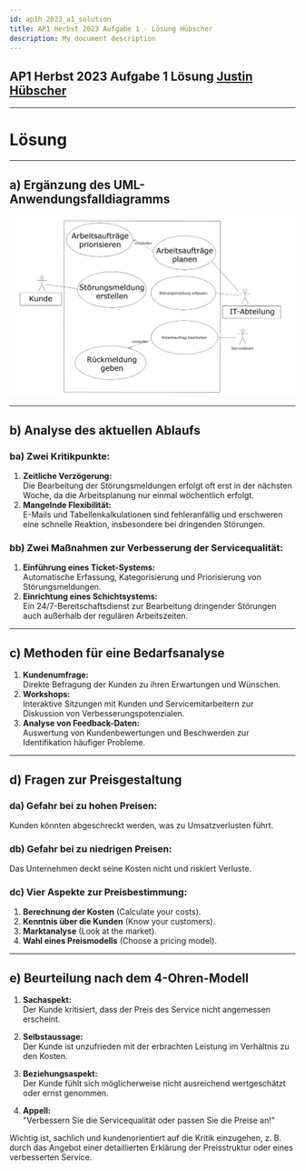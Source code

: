 ```yaml
---
id: ap1h_2023_a1_solution
title: AP1 Herbst 2023 Aufgabe 1 - Lösung Hübscher
description: My document description
---
```


## AP1 Herbst 2023 Aufgabe 1 Lösung [Justin Hübscher](<../../../../user/Auszubildende Holldack/huebscher.md>)

---

# Lösung

---

## a) Ergänzung des UML-Anwendungsfalldiagramms

![AP1 Herbst 2023 Aufgabe 1a](img/AP1/2023/ap1h_2023/solution/AP1_2023_Herbst_Aufgabe1a_Solution.jpg)

---

## b) Analyse des aktuellen Ablaufs

### ba) Zwei Kritikpunkte:
1. **Zeitliche Verzögerung:**  
   Die Bearbeitung der Störungsmeldungen erfolgt oft erst in der nächsten Woche, da die Arbeitsplanung nur einmal wöchentlich erfolgt.  
2. **Mangelnde Flexibilität:**  
   E-Mails und Tabellenkalkulationen sind fehleranfällig und erschweren eine schnelle Reaktion, insbesondere bei dringenden Störungen.

### bb) Zwei Maßnahmen zur Verbesserung der Servicequalität:
1. **Einführung eines Ticket-Systems:**  
   Automatische Erfassung, Kategorisierung und Priorisierung von Störungsmeldungen.  
2. **Einrichtung eines Schichtsystems:**  
   Ein 24/7-Bereitschaftsdienst zur Bearbeitung dringender Störungen auch außerhalb der regulären Arbeitszeiten.  

---

## c) Methoden für eine Bedarfsanalyse

1. **Kundenumfrage:**  
   Direkte Befragung der Kunden zu ihren Erwartungen und Wünschen.  
2. **Workshops:**  
   Interaktive Sitzungen mit Kunden und Servicemitarbeitern zur Diskussion von Verbesserungspotenzialen.  
3. **Analyse von Feedback-Daten:**  
   Auswertung von Kundenbewertungen und Beschwerden zur Identifikation häufiger Probleme.  

---

## d) Fragen zur Preisgestaltung

### da) Gefahr bei zu hohen Preisen:  
Kunden könnten abgeschreckt werden, was zu Umsatzverlusten führt.  

### db) Gefahr bei zu niedrigen Preisen:  
Das Unternehmen deckt seine Kosten nicht und riskiert Verluste.  

### dc) Vier Aspekte zur Preisbestimmung:
1. **Berechnung der Kosten** (Calculate your costs).  
2. **Kenntnis über die Kunden** (Know your customers).  
3. **Marktanalyse** (Look at the market).  
4. **Wahl eines Preismodells** (Choose a pricing model).  

---

## e) Beurteilung nach dem 4-Ohren-Modell

1. **Sachaspekt:**  
   Der Kunde kritisiert, dass der Preis des Service nicht angemessen erscheint.  

2. **Selbstaussage:**  
   Der Kunde ist unzufrieden mit der erbrachten Leistung im Verhältnis zu den Kosten.  

3. **Beziehungsaspekt:**  
   Der Kunde fühlt sich möglicherweise nicht ausreichend wertgeschätzt oder ernst genommen.  

4. **Appell:**  
   "Verbessern Sie die Servicequalität oder passen Sie die Preise an!"  

Wichtig ist, sachlich und kundenorientiert auf die Kritik einzugehen, z. B. durch das Angebot einer detaillierten Erklärung der Preisstruktur oder eines verbesserten Service.  
